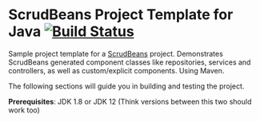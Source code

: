 # ScrudBeans Project Template for Java [![Build Status](https://travis-ci.com/manosbatsis/scrudbeans-template-java.svg?branch=master)](https://travis-ci.com/manosbatsis/scrudbeans-template-java)

Sample project template for a [ScrudBeans](https://github.com/manosbatsis/scrudbeans) project.
Demonstrates ScrudBeans generated component classes like repositories, services and controllers, as 
well as custom/explicit components. Using Maven. 

The following sections will guide you in building and testing the project. 

**Prerequisites**: JDK 1.8 or JDK 12 (Think versions between this two should work too)



